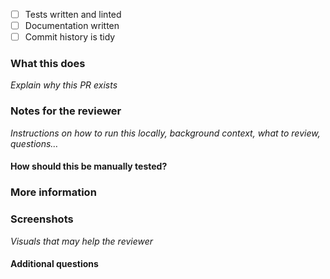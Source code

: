 - [ ] Tests written and linted
- [ ] Documentation written
- [ ] Commit history is tidy

### What this does

_Explain why this PR exists_

### Notes for the reviewer

_Instructions on how to run this locally, background context, what to review, questions…_

#### How should this be manually tested?

### More information

### Screenshots

_Visuals that may help the reviewer_

#### Additional questions
